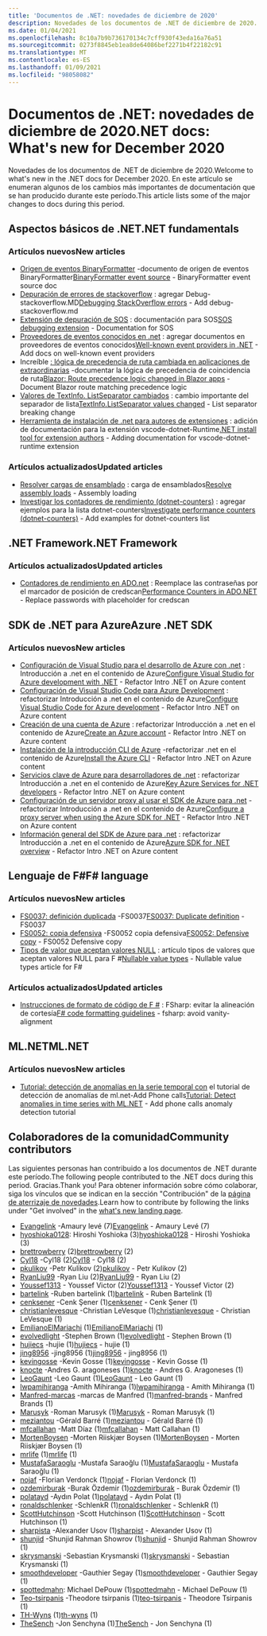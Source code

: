 ```yaml
---
title: 'Documentos de .NET: novedades de diciembre de 2020'
description: Novedades de los documentos de .NET de diciembre de 2020.
ms.date: 01/04/2021
ms.openlocfilehash: 8c10a7b9b736170134c7cff930f43eda16a76a51
ms.sourcegitcommit: 0273f8845eb1ea8de64086bef2271b4f22182c91
ms.translationtype: MT
ms.contentlocale: es-ES
ms.lasthandoff: 01/09/2021
ms.locfileid: "98058082"
---
```

# <a name="net-docs-whats-new-for-december-2020"></a><span data-ttu-id="0facc-103">Documentos de .NET: novedades de diciembre de 2020</span><span class="sxs-lookup"><span data-stu-id="0facc-103">.NET docs: What's new for December 2020</span></span>

<span data-ttu-id="0facc-104">Novedades de los documentos de .NET de diciembre de 2020.</span><span class="sxs-lookup"><span data-stu-id="0facc-104">Welcome to what's new in the .NET docs for December 2020.</span></span> <span data-ttu-id="0facc-105">En este artículo se enumeran algunos de los cambios más importantes de documentación que se han producido durante este período.</span><span class="sxs-lookup"><span data-stu-id="0facc-105">This article lists some of the major changes to docs during this period.</span></span>

## <a name="net-fundamentals"></a><span data-ttu-id="0facc-106">Aspectos básicos de .NET</span><span class="sxs-lookup"><span data-stu-id="0facc-106">.NET fundamentals</span></span>

### <a name="new-articles"></a><span data-ttu-id="0facc-107">Artículos nuevos</span><span class="sxs-lookup"><span data-stu-id="0facc-107">New articles</span></span>

- <span data-ttu-id="0facc-108">[Origen de eventos BinaryFormatter](../standard/serialization/binaryformatter-event-source.md) -documento de origen de eventos BinaryFormatter</span><span class="sxs-lookup"><span data-stu-id="0facc-108">[BinaryFormatter event source](../standard/serialization/binaryformatter-event-source.md) - BinaryFormatter event source doc</span></span>
- <span data-ttu-id="0facc-109">[Depuración de errores de stackoverflow](../core/diagnostics/debug-stackoverflow.md) : agregar Debug-stackoverflow.MD</span><span class="sxs-lookup"><span data-stu-id="0facc-109">[Debugging StackOverflow errors](../core/diagnostics/debug-stackoverflow.md) - Add debug-stackoverflow.md</span></span>
- <span data-ttu-id="0facc-110">[Extensión de depuración de SOS](../core/diagnostics/sos-debugging-extension.md) : documentación para SOS</span><span class="sxs-lookup"><span data-stu-id="0facc-110">[SOS debugging extension](../core/diagnostics/sos-debugging-extension.md) - Documentation for SOS</span></span>
- <span data-ttu-id="0facc-111">[Proveedores de eventos conocidos en .net](../core/diagnostics/well-known-event-providers.md) : agregar documentos en proveedores de eventos conocidos</span><span class="sxs-lookup"><span data-stu-id="0facc-111">[Well-known event providers in .NET](../core/diagnostics/well-known-event-providers.md) - Add docs on well-known event providers</span></span>
- <span data-ttu-id="0facc-112">Increíble [: lógica de precedencia de ruta cambiada en aplicaciones de extraordinarias](../core/compatibility/aspnet-core/5.0/blazor-routing-logic-changed.md) -documentar la lógica de precedencia de coincidencia de ruta</span><span class="sxs-lookup"><span data-stu-id="0facc-112">[Blazor: Route precedence logic changed in Blazor apps](../core/compatibility/aspnet-core/5.0/blazor-routing-logic-changed.md) - Document Blazor route matching precedence logic</span></span>
- <span data-ttu-id="0facc-113">[Valores de TextInfo. ListSeparator cambiados](../core/compatibility/globalization/5.0/listseparator-value-change.md) : cambio importante del separador de lista</span><span class="sxs-lookup"><span data-stu-id="0facc-113">[TextInfo.ListSeparator values changed](../core/compatibility/globalization/5.0/listseparator-value-change.md) - List separator breaking change</span></span>
- <span data-ttu-id="0facc-114">[Herramienta de instalación de .net para autores de extensiones](../core/additional-tools/vscode-dotnet-runtime.md) : adición de documentación para la extensión vscode-dotnet-Runtime</span><span class="sxs-lookup"><span data-stu-id="0facc-114">[.NET install tool for extension authors](../core/additional-tools/vscode-dotnet-runtime.md) - Adding documentation for vscode-dotnet-runtime extension</span></span>

### <a name="updated-articles"></a><span data-ttu-id="0facc-115">Artículos actualizados</span><span class="sxs-lookup"><span data-stu-id="0facc-115">Updated articles</span></span>

- <span data-ttu-id="0facc-116">[Resolver cargas de ensamblado](../standard/assembly/resolve-loads.md) : carga de ensamblados</span><span class="sxs-lookup"><span data-stu-id="0facc-116">[Resolve assembly loads](../standard/assembly/resolve-loads.md) - Assembly loading</span></span>
- <span data-ttu-id="0facc-117">[Investigar los contadores de rendimiento (dotnet-counters)](../core/diagnostics/dotnet-counters.md) : agregar ejemplos para la lista dotnet-counters</span><span class="sxs-lookup"><span data-stu-id="0facc-117">[Investigate performance counters (dotnet-counters)](../core/diagnostics/dotnet-counters.md) - Add examples for dotnet-counters list</span></span>

## <a name="net-framework"></a><span data-ttu-id="0facc-118">.NET Framework</span><span class="sxs-lookup"><span data-stu-id="0facc-118">.NET Framework</span></span>

### <a name="updated-articles"></a><span data-ttu-id="0facc-119">Artículos actualizados</span><span class="sxs-lookup"><span data-stu-id="0facc-119">Updated articles</span></span>

- <span data-ttu-id="0facc-120">[Contadores de rendimiento en ADO.net](../framework/data/adonet/performance-counters.md) : Reemplace las contraseñas por el marcador de posición de credscan</span><span class="sxs-lookup"><span data-stu-id="0facc-120">[Performance Counters in ADO.NET](../framework/data/adonet/performance-counters.md) - Replace passwords with placeholder for credscan</span></span>

## <a name="azure-net-sdk"></a><span data-ttu-id="0facc-121">SDK de .NET para Azure</span><span class="sxs-lookup"><span data-stu-id="0facc-121">Azure .NET SDK</span></span>

### <a name="new-articles"></a><span data-ttu-id="0facc-122">Artículos nuevos</span><span class="sxs-lookup"><span data-stu-id="0facc-122">New articles</span></span>

- <span data-ttu-id="0facc-123">[Configuración de Visual Studio para el desarrollo de Azure con .net](../azure/configure-visual-studio.md) : Introducción a .net en el contenido de Azure</span><span class="sxs-lookup"><span data-stu-id="0facc-123">[Configure Visual Studio for Azure development with .NET](../azure/configure-visual-studio.md) - Refactor Intro .NET on Azure content</span></span>
- <span data-ttu-id="0facc-124">[Configuración de Visual Studio Code para Azure Development](../azure/configure-vs-code.md) : refactorizar Introducción a .net en el contenido de Azure</span><span class="sxs-lookup"><span data-stu-id="0facc-124">[Configure Visual Studio Code for Azure development](../azure/configure-vs-code.md) - Refactor Intro .NET on Azure content</span></span>
- <span data-ttu-id="0facc-125">[Creación de una cuenta de Azure](../azure/create-azure-account.md) : refactorizar Introducción a .net en el contenido de Azure</span><span class="sxs-lookup"><span data-stu-id="0facc-125">[Create an Azure account](../azure/create-azure-account.md) - Refactor Intro .NET on Azure content</span></span>
- <span data-ttu-id="0facc-126">[Instalación de la introducción CLI de Azure](../azure/install-azure-cli.md) -refactorizar .net en el contenido de Azure</span><span class="sxs-lookup"><span data-stu-id="0facc-126">[Install the Azure CLI](../azure/install-azure-cli.md) - Refactor Intro .NET on Azure content</span></span>
- <span data-ttu-id="0facc-127">[Servicios clave de Azure para desarrolladores de .net](../azure/key-azure-services.md) : refactorizar Introducción a .net en el contenido de Azure</span><span class="sxs-lookup"><span data-stu-id="0facc-127">[Key Azure Services for .NET developers](../azure/key-azure-services.md) - Refactor Intro .NET on Azure content</span></span>
- <span data-ttu-id="0facc-128">[Configuración de un servidor proxy al usar el SDK de Azure para .net](../azure/sdk/azure-sdk-configure-proxy.md) -refactorizar Introducción a .net en el contenido de Azure</span><span class="sxs-lookup"><span data-stu-id="0facc-128">[Configure a proxy server when using the Azure SDK for .NET](../azure/sdk/azure-sdk-configure-proxy.md) - Refactor Intro .NET on Azure content</span></span>
- <span data-ttu-id="0facc-129">[Información general del SDK de Azure para .net](../azure/sdk/azure-sdk-for-dotnet.md) : refactorizar Introducción a .net en el contenido de Azure</span><span class="sxs-lookup"><span data-stu-id="0facc-129">[Azure SDK for .NET overview](../azure/sdk/azure-sdk-for-dotnet.md) - Refactor Intro .NET on Azure content</span></span>

## <a name="f-language"></a><span data-ttu-id="0facc-130">Lenguaje de F#</span><span class="sxs-lookup"><span data-stu-id="0facc-130">F# language</span></span>

### <a name="new-articles"></a><span data-ttu-id="0facc-131">Artículos nuevos</span><span class="sxs-lookup"><span data-stu-id="0facc-131">New articles</span></span>

- <span data-ttu-id="0facc-132">[FS0037: definición duplicada](../fsharp/language-reference/compiler-messages/fs0037.md) -FS0037</span><span class="sxs-lookup"><span data-stu-id="0facc-132">[FS0037: Duplicate definition](../fsharp/language-reference/compiler-messages/fs0037.md) - FS0037</span></span>
- <span data-ttu-id="0facc-133">[FS0052: copia defensiva](../fsharp/language-reference/compiler-messages/fs0052.md) -FS0052 copia defensiva</span><span class="sxs-lookup"><span data-stu-id="0facc-133">[FS0052: Defensive copy](../fsharp/language-reference/compiler-messages/fs0052.md) - FS0052 Defensive copy</span></span>
- <span data-ttu-id="0facc-134">[Tipos de valor que aceptan valores NULL](../fsharp/language-reference/nullable-value-types.md) : artículo tipos de valores que aceptan valores NULL para F #</span><span class="sxs-lookup"><span data-stu-id="0facc-134">[Nullable value types](../fsharp/language-reference/nullable-value-types.md) - Nullable value types article for F#</span></span>

### <a name="updated-articles"></a><span data-ttu-id="0facc-135">Artículos actualizados</span><span class="sxs-lookup"><span data-stu-id="0facc-135">Updated articles</span></span>

- <span data-ttu-id="0facc-136">[Instrucciones de formato de código de F #](../fsharp/style-guide/formatting.md) : FSharp: evitar la alineación de cortesía</span><span class="sxs-lookup"><span data-stu-id="0facc-136">[F# code formatting guidelines](../fsharp/style-guide/formatting.md) - fsharp: avoid vanity-alignment</span></span>

## <a name="mlnet"></a><span data-ttu-id="0facc-137">ML.NET</span><span class="sxs-lookup"><span data-stu-id="0facc-137">ML.NET</span></span>

### <a name="new-articles"></a><span data-ttu-id="0facc-138">Artículos nuevos</span><span class="sxs-lookup"><span data-stu-id="0facc-138">New articles</span></span>

- <span data-ttu-id="0facc-139">[Tutorial: detección de anomalías en la serie temporal con](../machine-learning/tutorials/phone-calls-anomaly-detection.md) el tutorial de detección de anomalías de ml.net-Add Phone calls</span><span class="sxs-lookup"><span data-stu-id="0facc-139">[Tutorial: Detect anomalies in time series with ML.NET](../machine-learning/tutorials/phone-calls-anomaly-detection.md) - Add phone calls anomaly detection tutorial</span></span>

## <a name="community-contributors"></a><span data-ttu-id="0facc-140">Colaboradores de la comunidad</span><span class="sxs-lookup"><span data-stu-id="0facc-140">Community contributors</span></span>

<span data-ttu-id="0facc-141">Las siguientes personas han contribuido a los documentos de .NET durante este período.</span><span class="sxs-lookup"><span data-stu-id="0facc-141">The following people contributed to the .NET docs during this period.</span></span> <span data-ttu-id="0facc-142">Gracias.</span><span class="sxs-lookup"><span data-stu-id="0facc-142">Thank you!</span></span> <span data-ttu-id="0facc-143">Para obtener información sobre cómo colaborar, siga los vínculos que se indican en la sección "Contribución" de la [página de aterrizaje de novedades](index.yml).</span><span class="sxs-lookup"><span data-stu-id="0facc-143">Learn how to contribute by following the links under "Get involved" in the [what's new landing page](index.yml).</span></span>

- <span data-ttu-id="0facc-144">[Evangelink](https://github.com/Evangelink) -Amaury levé (7)</span><span class="sxs-lookup"><span data-stu-id="0facc-144">[Evangelink](https://github.com/Evangelink) - Amaury Levé (7)</span></span>
- <span data-ttu-id="0facc-145">[hyoshioka0128](https://github.com/hyoshioka0128): Hiroshi Yoshioka (3)</span><span class="sxs-lookup"><span data-stu-id="0facc-145">[hyoshioka0128](https://github.com/hyoshioka0128) - Hiroshi Yoshioka (3)</span></span>
- <span data-ttu-id="0facc-146">[brettrowberry](https://github.com/brettrowberry) (2)</span><span class="sxs-lookup"><span data-stu-id="0facc-146">[brettrowberry](https://github.com/brettrowberry) (2)</span></span>
- <span data-ttu-id="0facc-147">[Cyl18](https://github.com/Cyl18) -Cyl18 (2)</span><span class="sxs-lookup"><span data-stu-id="0facc-147">[Cyl18](https://github.com/Cyl18) - Cyl18 (2)</span></span>
- <span data-ttu-id="0facc-148">[pkulikov](https://github.com/pkulikov) -Petr Kulikov (2)</span><span class="sxs-lookup"><span data-stu-id="0facc-148">[pkulikov](https://github.com/pkulikov) - Petr Kulikov (2)</span></span>
- <span data-ttu-id="0facc-149">[RyanLiu99](https://github.com/RyanLiu99) -Ryan Liu (2)</span><span class="sxs-lookup"><span data-stu-id="0facc-149">[RyanLiu99](https://github.com/RyanLiu99) - Ryan Liu (2)</span></span>
- <span data-ttu-id="0facc-150">[Youssef1313](https://github.com/Youssef1313) - Youssef Victor (2)</span><span class="sxs-lookup"><span data-stu-id="0facc-150">[Youssef1313](https://github.com/Youssef1313) - Youssef Victor (2)</span></span>
- <span data-ttu-id="0facc-151">[bartelink](https://github.com/bartelink) -Ruben bartelink (1)</span><span class="sxs-lookup"><span data-stu-id="0facc-151">[bartelink](https://github.com/bartelink) - Ruben Bartelink (1)</span></span>
- <span data-ttu-id="0facc-152">[cenksener](https://github.com/cenksener) -Cenk Şener (1)</span><span class="sxs-lookup"><span data-stu-id="0facc-152">[cenksener](https://github.com/cenksener) - Cenk Şener (1)</span></span>
- <span data-ttu-id="0facc-153">[christianlevesque](https://github.com/christianlevesque) -Christian LeVesque (1)</span><span class="sxs-lookup"><span data-stu-id="0facc-153">[christianlevesque](https://github.com/christianlevesque) - Christian LeVesque (1)</span></span>
- <span data-ttu-id="0facc-154">[EmilianoElMariachi](https://github.com/EmilianoElMariachi) (1)</span><span class="sxs-lookup"><span data-stu-id="0facc-154">[EmilianoElMariachi](https://github.com/EmilianoElMariachi) (1)</span></span>
- <span data-ttu-id="0facc-155">[evolvedlight](https://github.com/evolvedlight) -Stephen Brown (1)</span><span class="sxs-lookup"><span data-stu-id="0facc-155">[evolvedlight](https://github.com/evolvedlight) - Stephen Brown (1)</span></span>
- <span data-ttu-id="0facc-156">[hujiecs](https://github.com/hujiecs) -hujie (1)</span><span class="sxs-lookup"><span data-stu-id="0facc-156">[hujiecs](https://github.com/hujiecs) - hujie (1)</span></span>
- <span data-ttu-id="0facc-157">[jing8956](https://github.com/jing8956) -jing8956 (1)</span><span class="sxs-lookup"><span data-stu-id="0facc-157">[jing8956](https://github.com/jing8956) - jing8956 (1)</span></span>
- <span data-ttu-id="0facc-158">[kevingosse](https://github.com/kevingosse) -Kevin Gosse (1)</span><span class="sxs-lookup"><span data-stu-id="0facc-158">[kevingosse](https://github.com/kevingosse) - Kevin Gosse (1)</span></span>
- <span data-ttu-id="0facc-159">[knocte](https://github.com/knocte) -Andres G. aragoneses (1)</span><span class="sxs-lookup"><span data-stu-id="0facc-159">[knocte](https://github.com/knocte) - Andres G. Aragoneses (1)</span></span>
- <span data-ttu-id="0facc-160">[LeoGaunt](https://github.com/LeoGaunt) -Leo Gaunt (1)</span><span class="sxs-lookup"><span data-stu-id="0facc-160">[LeoGaunt](https://github.com/LeoGaunt) - Leo Gaunt (1)</span></span>
- <span data-ttu-id="0facc-161">[lwpamihiranga](https://github.com/lwpamihiranga) -Amith Mihiranga (1)</span><span class="sxs-lookup"><span data-stu-id="0facc-161">[lwpamihiranga](https://github.com/lwpamihiranga) - Amith Mihiranga (1)</span></span>
- <span data-ttu-id="0facc-162">[Manfred-marcas](https://github.com/manfred-brands) -marcas de Manfred (1)</span><span class="sxs-lookup"><span data-stu-id="0facc-162">[manfred-brands](https://github.com/manfred-brands) - Manfred Brands (1)</span></span>
- <span data-ttu-id="0facc-163">[Marusyk](https://github.com/Marusyk) -Roman Marusyk (1)</span><span class="sxs-lookup"><span data-stu-id="0facc-163">[Marusyk](https://github.com/Marusyk) - Roman Marusyk (1)</span></span>
- <span data-ttu-id="0facc-164">[meziantou](https://github.com/meziantou) -Gérald Barré (1)</span><span class="sxs-lookup"><span data-stu-id="0facc-164">[meziantou](https://github.com/meziantou) - Gérald Barré (1)</span></span>
- <span data-ttu-id="0facc-165">[mfcallahan](https://github.com/mfcallahan) -Matt Díaz (1)</span><span class="sxs-lookup"><span data-stu-id="0facc-165">[mfcallahan](https://github.com/mfcallahan) - Matt Callahan (1)</span></span>
- <span data-ttu-id="0facc-166">[MortenBoysen](https://github.com/MortenBoysen) -Morten Riiskjær Boysen (1)</span><span class="sxs-lookup"><span data-stu-id="0facc-166">[MortenBoysen](https://github.com/MortenBoysen) - Morten Riiskjær Boysen (1)</span></span>
- <span data-ttu-id="0facc-167">[mrlife](https://github.com/mrlife) (1)</span><span class="sxs-lookup"><span data-stu-id="0facc-167">[mrlife](https://github.com/mrlife) (1)</span></span>
- <span data-ttu-id="0facc-168">[MustafaSaraoglu](https://github.com/MustafaSaraoglu) -Mustafa Saraoğlu (1)</span><span class="sxs-lookup"><span data-stu-id="0facc-168">[MustafaSaraoglu](https://github.com/MustafaSaraoglu) - Mustafa Saraoğlu (1)</span></span>
- <span data-ttu-id="0facc-169">[nojaf](https://github.com/nojaf) -Florian Verdonck (1)</span><span class="sxs-lookup"><span data-stu-id="0facc-169">[nojaf](https://github.com/nojaf) - Florian Verdonck (1)</span></span>
- <span data-ttu-id="0facc-170">[ozdemirburak](https://github.com/ozdemirburak) -Burak Özdemir (1)</span><span class="sxs-lookup"><span data-stu-id="0facc-170">[ozdemirburak](https://github.com/ozdemirburak) - Burak Özdemir (1)</span></span>
- <span data-ttu-id="0facc-171">[polatayd](https://github.com/polatayd) -Aydın Polat (1)</span><span class="sxs-lookup"><span data-stu-id="0facc-171">[polatayd](https://github.com/polatayd) - Aydın Polat (1)</span></span>
- <span data-ttu-id="0facc-172">[ronaldschlenker](https://github.com/ronaldschlenker) -SchlenkR (1)</span><span class="sxs-lookup"><span data-stu-id="0facc-172">[ronaldschlenker](https://github.com/ronaldschlenker) - SchlenkR (1)</span></span>
- <span data-ttu-id="0facc-173">[ScottHutchinson](https://github.com/ScottHutchinson) -Scott Hutchinson (1)</span><span class="sxs-lookup"><span data-stu-id="0facc-173">[ScottHutchinson](https://github.com/ScottHutchinson) - Scott Hutchinson (1)</span></span>
- <span data-ttu-id="0facc-174">[sharpista](https://github.com/sharpist) -Alexander Usov (1)</span><span class="sxs-lookup"><span data-stu-id="0facc-174">[sharpist](https://github.com/sharpist) - Alexander Usov (1)</span></span>
- <span data-ttu-id="0facc-175">[shunjid](https://github.com/shunjid) -Shunjid Rahman Showrov (1)</span><span class="sxs-lookup"><span data-stu-id="0facc-175">[shunjid](https://github.com/shunjid) - Shunjid Rahman Showrov (1)</span></span>
- <span data-ttu-id="0facc-176">[skrysmanski](https://github.com/skrysmanski) -Sebastian Krysmanski (1)</span><span class="sxs-lookup"><span data-stu-id="0facc-176">[skrysmanski](https://github.com/skrysmanski) - Sebastian Krysmanski (1)</span></span>
- <span data-ttu-id="0facc-177">[smoothdeveloper](https://github.com/smoothdeveloper) -Gauthier Segay (1)</span><span class="sxs-lookup"><span data-stu-id="0facc-177">[smoothdeveloper](https://github.com/smoothdeveloper) - Gauthier Segay (1)</span></span>
- <span data-ttu-id="0facc-178">[spottedmahn](https://github.com/spottedmahn): Michael DePouw (1)</span><span class="sxs-lookup"><span data-stu-id="0facc-178">[spottedmahn](https://github.com/spottedmahn) - Michael DePouw (1)</span></span>
- <span data-ttu-id="0facc-179">[Teo-tsirpanis](https://github.com/teo-tsirpanis) -Theodore tsirpanis (1)</span><span class="sxs-lookup"><span data-stu-id="0facc-179">[teo-tsirpanis](https://github.com/teo-tsirpanis) - Theodore Tsirpanis (1)</span></span>
- <span data-ttu-id="0facc-180">[TH-Wyns](https://github.com/th-wyns) (1)</span><span class="sxs-lookup"><span data-stu-id="0facc-180">[th-wyns](https://github.com/th-wyns) (1)</span></span>
- <span data-ttu-id="0facc-181">[TheSench](https://github.com/TheSench) -Jon Senchyna (1)</span><span class="sxs-lookup"><span data-stu-id="0facc-181">[TheSench](https://github.com/TheSench) - Jon Senchyna (1)</span></span>
